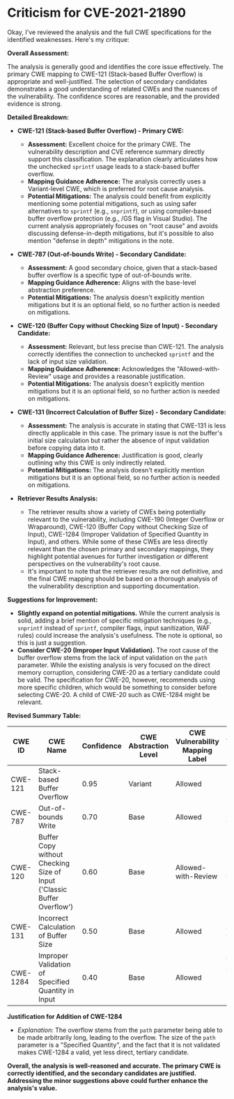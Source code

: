 # Criticism for CVE-2021-21890

Okay, I've reviewed the analysis and the full CWE specifications for the identified weaknesses. Here's my critique:

**Overall Assessment:**

The analysis is generally good and identifies the core issue effectively. The primary CWE mapping to CWE-121 (Stack-based Buffer Overflow) is appropriate and well-justified. The selection of secondary candidates demonstrates a good understanding of related CWEs and the nuances of the vulnerability. The confidence scores are reasonable, and the provided evidence is strong.

**Detailed Breakdown:**

*   **CWE-121 (Stack-based Buffer Overflow) - Primary CWE:**

    *   **Assessment:** Excellent choice for the primary CWE. The vulnerability description and CVE reference summary directly support this classification. The explanation clearly articulates how the unchecked `sprintf` usage leads to a stack-based buffer overflow.
    *   **Mapping Guidance Adherence:** The analysis correctly uses a Variant-level CWE, which is preferred for root cause analysis.
    *   **Potential Mitigations:** The analysis could benefit from explicitly mentioning some potential mitigations, such as using safer alternatives to `sprintf` (e.g., `snprintf`), or using compiler-based buffer overflow protection (e.g., /GS flag in Visual Studio). The current analysis appropriately focuses on "root cause" and avoids discussing defense-in-depth mitigations, but it's possible to also mention "defense in depth" mitigations in the note.

*   **CWE-787 (Out-of-bounds Write) - Secondary Candidate:**

    *   **Assessment:** A good secondary choice, given that a stack-based buffer overflow is a specific type of out-of-bounds write.
    *   **Mapping Guidance Adherence:** Aligns with the base-level abstraction preference.
    *   **Potential Mitigations:** The analysis doesn't explicitly mention mitigations but it is an optional field, so no further action is needed on mitigations.

*   **CWE-120 (Buffer Copy without Checking Size of Input) - Secondary Candidate:**

    *   **Assessment:** Relevant, but less precise than CWE-121. The analysis correctly identifies the connection to unchecked `sprintf` and the lack of input size validation.
    *   **Mapping Guidance Adherence:** Acknowledges the "Allowed-with-Review" usage and provides a reasonable justification.
    *   **Potential Mitigations:** The analysis doesn't explicitly mention mitigations but it is an optional field, so no further action is needed on mitigations.

*   **CWE-131 (Incorrect Calculation of Buffer Size) - Secondary Candidate:**

    *   **Assessment:** The analysis is accurate in stating that CWE-131 is less directly applicable in this case. The primary issue is not the buffer's initial size calculation but rather the absence of input validation before copying data into it.
    *   **Mapping Guidance Adherence:** Justification is good, clearly outlining why this CWE is only indirectly related.
    *   **Potential Mitigations:** The analysis doesn't explicitly mention mitigations but it is an optional field, so no further action is needed on mitigations.

*   **Retriever Results Analysis:**

    *   The retriever results show a variety of CWEs being potentially relevant to the vulnerability, including CWE-190 (Integer Overflow or Wraparound), CWE-120 (Buffer Copy without Checking Size of Input), CWE-1284 (Improper Validation of Specified Quantity in Input), and others. While some of these CWEs are less directly relevant than the chosen primary and secondary mappings, they highlight potential avenues for further investigation or different perspectives on the vulnerability's root cause.
    *   It's important to note that the retriever results are not definitive, and the final CWE mapping should be based on a thorough analysis of the vulnerability description and supporting documentation.

**Suggestions for Improvement:**

*   **Slightly expand on potential mitigations.** While the current analysis is solid, adding a brief mention of specific mitigation techniques (e.g., `snprintf` instead of `sprintf`, compiler flags, input sanitization, WAF rules) could increase the analysis's usefulness. The note is optional, so this is just a suggestion.
*   **Consider CWE-20 (Improper Input Validation).** The root cause of the buffer overflow stems from the lack of input validation on the `path` parameter. While the existing analysis is very focused on the direct memory corruption, considering CWE-20 as a tertiary candidate could be valid. The specification for CWE-20, however, recommends using more specific children, which would be something to consider before selecting CWE-20. A child of CWE-20 such as CWE-1284 might be relevant.

**Revised Summary Table:**

| CWE ID | CWE Name | Confidence | CWE Abstraction Level | CWE Vulnerability Mapping Label | CWE-Vulnerability Mapping Notes |
|---|---|---|---|---|---|
| CWE-121 | Stack-based Buffer Overflow | 0.95 | Variant | Allowed | Primary CWE |
| CWE-787 | Out-of-bounds Write | 0.70 | Base | Allowed | Secondary Candidate |
| CWE-120 | Buffer Copy without Checking Size of Input ('Classic Buffer Overflow') | 0.60 | Base | Allowed-with-Review | Secondary Candidate |
| CWE-131 | Incorrect Calculation of Buffer Size | 0.50 | Base | Allowed | Secondary Candidate |
| CWE-1284 | Improper Validation of Specified Quantity in Input | 0.40 | Base | Allowed | Tertiary Candidate; related to the length of the `path` |

**Justification for Addition of CWE-1284**
 - *Explanation:* The overflow stems from the `path` parameter being able to be made arbitrarily long, leading to the overflow. The size of the `path` parameter is a "Specified Quantity", and the fact that it is not validated makes CWE-1284 a valid, yet less direct, tertiary candidate.

**Overall, the analysis is well-reasoned and accurate. The primary CWE is correctly identified, and the secondary candidates are justified. Addressing the minor suggestions above could further enhance the analysis's value.**